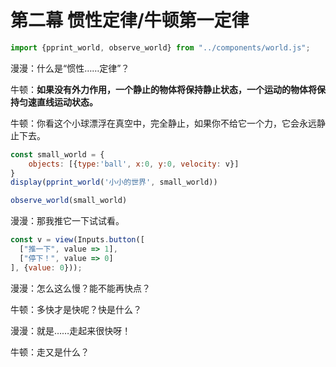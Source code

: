 # 第二幕 惯性定律/牛顿第一定律

```js
import {pprint_world, observe_world} from "../components/world.js";
```

漫漫：什么是“惯性……定律”？

牛顿：**如果没有外力作用，一个静止的物体将保持静止状态，一个运动的物体将保持匀速直线运动状态。**

牛顿：你看这个小球漂浮在真空中，完全静止，如果你不给它一个力，它会永远静止下去。

```js
const small_world = {
    objects: [{type:'ball', x:0, y:0, velocity: v}]
}
display(pprint_world('小小的世界', small_world)) 
```

```js
observe_world(small_world)
```

漫漫：那我推它一下试试看。

```js
const v = view(Inputs.button([
  ["推一下", value => 1],
  ["停下！", value => 0]
], {value: 0}));
```

漫漫：怎么这么慢？能不能再快点？

牛顿：多快才是快呢？快是什么？

漫漫：就是……走起来很快呀！

牛顿：走又是什么？